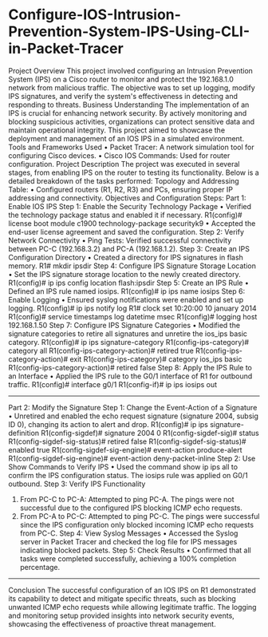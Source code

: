 # Configure-IOS-Intrusion-Prevention-System-IPS-Using-CLI-in-Packet-Tracer

Project Overview
This project involved configuring an Intrusion Prevention System (IPS) on a Cisco router to monitor and protect the 192.168.1.0 network from malicious traffic. The objective was to set up logging, modify IPS signatures, and verify the system's effectiveness in detecting and responding to threats.
Business Understanding
The implementation of an IPS is crucial for enhancing network security. By actively monitoring and blocking suspicious activities, organizations can protect sensitive data and maintain operational integrity. This project aimed to showcase the deployment and management of an IOS IPS in a simulated environment.
Tools and Frameworks Used
•	Packet Tracer: A network simulation tool for configuring Cisco devices.
•	Cisco IOS Commands: Used for router configuration.
Project Description
The project was executed in several stages, from enabling IPS on the router to testing its functionality. Below is a detailed breakdown of the tasks performed:
Topology and Addressing Table:
•	Configured routers (R1, R2, R3) and PCs, ensuring proper IP addressing and connectivity.
Objectives and Configuration Steps:
Part 1: Enable IOS IPS
Step 1: Enable the Security Technology Package
•	Verified the technology package status and enabled it if necessary.
R1(config)# license boot module c1900 technology-package securityk9
•	Accepted the end-user license agreement and saved the configuration.
Step 2: Verify Network Connectivity
•	Ping Tests: Verified successful connectivity between PC-C (192.168.3.2) and PC-A (192.168.1.2).
Step 3: Create an IPS Configuration Directory
•	Created a directory for IPS signatures in flash memory.
R1# mkdir ipsdir
Step 4: Configure IPS Signature Storage Location
•	Set the IPS signature storage location to the newly created directory.
R1(config)# ip ips config location flash:ipsdir
Step 5: Create an IPS Rule
•	Defined an IPS rule named iosips.
R1(config)# ip ips name iosips
Step 6: Enable Logging
•	Ensured syslog notifications were enabled and set up logging.
R1(config)# ip ips notify log
R1# clock set 10:20:00 10 january 2014
R1(config)# service timestamps log datetime msec
R1(config)# logging host 192.168.1.50
Step 7: Configure IPS Signature Categories
•	Modified the signature categories to retire all signatures and unretire the ios_ips basic category.
R1(config)# ip ips signature-category
R1(config-ips-category)# category all
R1(config-ips-category-action)# retired true
R1(config-ips-category-action)# exit
R1(config-ips-category)# category ios_ips basic
R1(config-ips-category-action)# retired false
Step 8: Apply the IPS Rule to an Interface
•	Applied the IPS rule to the G0/1 interface of R1 for outbound traffic.
R1(config)# interface g0/1
R1(config-if)# ip ips iosips out
________________________________________
Part 2: Modify the Signature
Step 1: Change the Event-Action of a Signature
•	Unretired and enabled the echo request signature (signature 2004, subsig ID 0), changing its action to alert and drop.
R1(config)# ip ips signature-definition
R1(config-sigdef)# signature 2004 0
R1(config-sigdef-sig)# status
R1(config-sigdef-sig-status)# retired false
R1(config-sigdef-sig-status)# enabled true
R1(config-sigdef-sig-engine)# event-action produce-alert
R1(config-sigdef-sig-engine)# event-action deny-packet-inline
Step 2: Use Show Commands to Verify IPS
•	Used the command show ip ips all to confirm the IPS configuration status. The iosips rule was applied on G0/1 outbound.
Step 3: Verify IPS Functionality
1.	From PC-C to PC-A: Attempted to ping PC-A. The pings were not successful due to the configured IPS blocking ICMP echo requests.
2.	From PC-A to PC-C: Attempted to ping PC-C. The pings were successful since the IPS configuration only blocked incoming ICMP echo requests from PC-C.
Step 4: View Syslog Messages
•	Accessed the Syslog server in Packet Tracer and checked the log file for IPS messages indicating blocked packets.
Step 5: Check Results
•	Confirmed that all tasks were completed successfully, achieving a 100% completion percentage.
________________________________________
Conclusion
The successful configuration of an IOS IPS on R1 demonstrated its capability to detect and mitigate specific threats, such as blocking unwanted ICMP echo requests while allowing legitimate traffic. The logging and monitoring setup provided insights into network security events, showcasing the effectiveness of proactive threat management.


